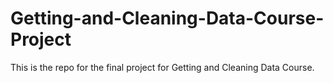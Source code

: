 # Getting-and-Cleaning-Data-Course-Project
This is the repo for the final project for Getting and Cleaning Data Course.
